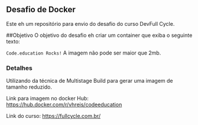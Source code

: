 ## Desafio de Docker
Este eh um repositório para envio do desafio do curso DevFull Cycle.

##Objetivo
O objetivo do desafio eh criar um container que exiba o seguinte texto:

```Code.education Rocks!```
A imagem não pode ser maior que 2mb.

### Detalhes

Utilizando da técnica de Multistage Build para gerar uma imagem de tamanho reduzido.

Link para imagem no docker Hub: https://hub.docker.com/r/vhreis/codeeducation

Link do curso: https://fullcycle.com.br/